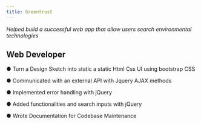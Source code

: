 ```yaml
---
title: Greentrust
---
```

_Helped build a successful web app that allow users search environmental technologies_

## **Web Developer**

● Turn a Design Sketch into static a static Html Css UI using bootstrap CSS

● Communicated with an external API with Jquery AJAX methods

● Implemented error handling with jQuery

● Added functionalities and search inputs with jQuery

● Wrote Documentation for Codebase Maintenance
